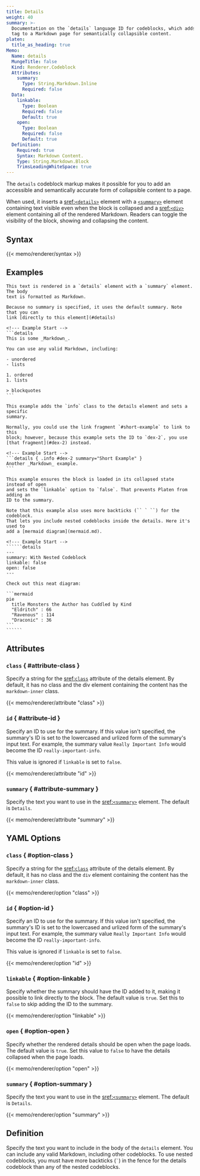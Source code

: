 ```yaml
---
title: Details
weight: 40
summary: >-
  Documentation on the `details` language ID for codeblocks, which adds a details and summary HTML
  tag to a Markdown page for semantically collapsible content.
platen:
  title_as_heading: true
Memo:
  Name: details
  MungeTitle: false
  Kind: Renderer.Codeblock
  Attributes:
    summary:
      Type: String.Markdown.Inline
      Required: false
  Data:
    linkable:
      Type: Boolean
      Required: false
      Default: true
    open:
      Type: Boolean
      Required: false
      Default: true
  Definition:
    Required: true
    Syntax: Markdown Content.
    Type: String.Markdown.Block
    TrimsLeadingWhiteSpace: true
---
```


The `details` codeblock markup makes it possible for you to add an accessible and semantically
accurate form of collapsible content to a page.

When used, it inserts a [sref:`<details>`][01] element with a [`<summary>`][02] element containing
text visible even when the block is collapsed and a [sref:`<div>`][03] element containing all of the
rendered Markdown. Readers can toggle the visibility of the block, showing and collapsing the
content.

## Syntax

{{< memo/renderer/syntax >}}

## Examples

``````memo-example-renderer { title="Minimal Example" }
This text is rendered in a `details` element with a `summary` element. The body
text is formatted as Markdown.

Because no summary is specified, it uses the default summary. Note that you can
link [directly to this element](#details)

<!--- Example Start -->
```details
This is some _Markdown_.

You can use any valid Markdown, including:

- unordered
- lists

1. ordered
1. lists

> blockquotes
```
``````

``````memo-example-renderer { title="Attribute Parameter Example" }
This example adds the `info` class to the details element and sets a specific
summary.

Normally, you could use the link fragment `#short-example` to link to this
block; however, because this example sets the ID to `dex-2`, you use
[that fragment](#dex-2) instead.

<!--- Example Start -->
```details { .info #dex-2 summary="Short Example" }
Another _Markdown_ example.
```
``````

`````````memo-example-renderer { title="YAML Options Parameter Example" }
This example ensures the block is loaded in its collapsed state instead of open
and sets the `linkable` option to `false`. That prevents Platen from adding an
ID to the summary.

Note that this example also uses more backticks (`` ` ``) for the codeblock.
That lets you include nested codeblocks inside the details. Here it's used to
add a [mermaid diagram](mermaid.md).

<!--- Example Start -->
``````details
---
summary: With Nested Codeblock
linkable: false
open: false
---

Check out this neat diagram:

```mermaid
pie
  title Monsters the Author has Cuddled by Kind
  "Eldritch" : 66
  "Ravenous" : 114
  "Draconic" : 36
```
``````
`````````

## Attributes

### `class` { #attribute-class }

Specify a string for the [sref:`class`][04] attribute of the details element. By default, it has no
class and the div element containing the content has the `markdown-inner` class.

{{< memo/renderer/attribute "class" >}}

### `id` { #attribute-id }

Specify an ID to use for the summary. If this value isn't specified, the summary's ID is set to the
lowercased and urlized form of the summary's input text. For example, the summary value
`Really Important Info` would become the ID `really-important-info`.

This value is ignored if `linkable` is set to `false`.

{{< memo/renderer/attribute "id" >}}

### `summary` { #attribute-summary }

Specify the text you want to use in the  [sref:`<summary>`][02] element. The default is `Details`.

{{< memo/renderer/attribute "summary" >}}

## YAML Options

### `class` { #option-class }

Specify a string for the [sref:`class`][04] attribute of the details element. By default, it has no
class and the `div` element containing the content has the `markdown-inner` class.

{{< memo/renderer/option "class" >}}

### `id` { #option-id }

Specify an ID to use for the summary. If this value isn't specified, the summary's ID is set to the
lowercased and urlized form of the summary's input text. For example, the summary value
`Really Important Info` would become the ID `really-important-info`.

This value is ignored if `linkable` is set to `false`.

{{< memo/renderer/option "id" >}}

### `linkable` { #option-linkable }

Specify whether the summary should have the ID added to it, making it possible to link directly to
the block. The default value is `true`. Set this to `false` to skip adding the ID to the summary.

{{< memo/renderer/option "linkable" >}}

### `open` { #option-open }

Specify whether the rendered details should be open when the page loads. The default value is
`true`. Set this value to `false` to have the details collapsed when the page loads.

{{< memo/renderer/option "open" >}}

### `summary` { #option-summary }

Specify the text you want to use in the  [sref:`<summary>`][02] element. The default is `Details`.

{{< memo/renderer/option "summary" >}}

## Definition

Specify the text you want to include in the body of the `details` element. You can include any valid
Markdown, including other codeblocks. To use nested codeblocks, you must have more backticks
(`` ` ``) in the fence for the details codeblock than any of the nested codeblocks.

<!-- Link References -->
[01]: mdn.html.element:details
[02]: mdn.html.element:summary
[03]: mdn.html.element:div
[04]: mdn.html.global_attribute:class
